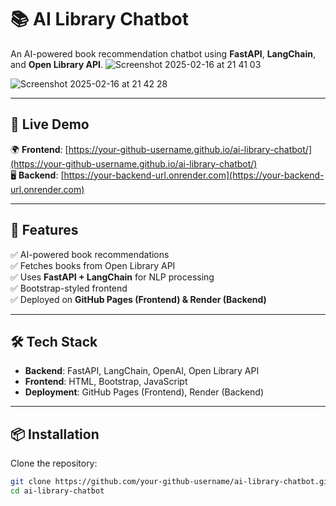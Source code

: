 # 📚 AI Library Chatbot

An AI-powered book recommendation chatbot using **FastAPI**, **LangChain**, and **Open Library API**.
![Screenshot 2025-02-16 at 21 41 03](https://github.com/user-attachments/assets/7df2bc75-a1e1-4d2b-b142-dfd608bf0271)

![Screenshot 2025-02-16 at 21 42 28](https://github.com/user-attachments/assets/f0506178-0bdb-405f-a55a-40be3dc4ecd5)

---

## 🚀 **Live Demo**
🌍 **Frontend**: [https://your-github-username.github.io/ai-library-chatbot/](https://your-github-username.github.io/ai-library-chatbot/)  
🖥️ **Backend**: [https://your-backend-url.onrender.com](https://your-backend-url.onrender.com)

---

## 🎯 **Features**
✅ AI-powered book recommendations  
✅ Fetches books from Open Library API  
✅ Uses **FastAPI + LangChain** for NLP processing  
✅ Bootstrap-styled frontend  
✅ Deployed on **GitHub Pages (Frontend) & Render (Backend)**  

---

## 🛠 **Tech Stack**
- **Backend**: FastAPI, LangChain, OpenAI, Open Library API  
- **Frontend**: HTML, Bootstrap, JavaScript  
- **Deployment**: GitHub Pages (Frontend), Render (Backend)  

---

## 📦 **Installation**
Clone the repository:
```sh
git clone https://github.com/your-github-username/ai-library-chatbot.git
cd ai-library-chatbot
